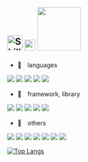 <h2>
  <img src="https://github.com/user-attachments/assets/c9854c81-a0df-436e-99e4-9acaa3616f2a" height="35px" alt="Skills" /> 
  <img src="https://media.giphy.com/media/hvRJCLFzcasrR4ia7z/giphy.gif" width="25px" />
  <img src="https://github.com/user-attachments/assets/ec23404e-2cf6-426a-ba67-6451d982dcbe"  width="100px" />
</h2>

-  🌱　languages

  <p style="display:inline;">
  <img src="https://img.shields.io/badge/javascript-fffafa.svg?logo=javascript&style=for-the-badge" />
  <img src="https://img.shields.io/badge/typescript-fffafa.svg?logo=typescript&style=for-the-badge" />
  <img src="https://img.shields.io/badge/-Sass-fffafa.svg?logo=sass&style=for-the-badge" />
  <img src="https://img.shields.io/badge/MySQL-fffafa.svg?logo=MySQL&style=for-the-badge" />
  <img src="https://img.shields.io/badge/php-fffafa.svg?logo=php&style=for-the-badge" />
</p>


-  🌷　framework, library

<p style="display:inline;">
  <img src="https://img.shields.io/badge/-React-fffafa?style=for-the-badge&logo=react&logoColor=61DAFB" />
  <img src="https://img.shields.io/badge/vue.js-fffafa.svg?logo=vue.js&style=for-the-badge" />
  <img src="https://img.shields.io/badge/-next.js-fffafa?style=for-the-badge&logo=next.js&logoColor=black" />
  <img src="https://img.shields.io/badge/-TailwindCSS-fffafa.svg?logo=tailwindcss&style=for-the-badge" />
  <img src="https://img.shields.io/badge/laravel-fffafa.svg?logo=laravel&style=for-the-badge" />
  
</p>

-  🍪　others

<p style="display:inline;">
  <img src="https://img.shields.io/badge/storybook-fffafa.svg?logo=storybook&style=for-the-badge" />
  <img src="https://img.shields.io/badge/-Node.js-fffafa.svg?logo=node.js&style=for-the-badge" />
  <img src="https://img.shields.io/badge/gulp-fffafa.svg?logo=gulp&style=for-the-badge" />
  <img src="https://img.shields.io/badge/figma-fffafa.svg?logo=figma&style=for-the-badge" />
  <img src="https://img.shields.io/badge/git-fffafa.svg?logo=git&style=for-the-badge" />
  <img src="https://img.shields.io/badge/lightHouse-fffafa.svg?logo=lightHouse&style=for-the-badge" />
  <img src="https://img.shields.io/badge/googleSearchConsole-fffafa.svg?logo=googleSearchConsole&style=for-the-badge" />
</p>


[![Top Langs](https://github-readme-stats.vercel.app/api/top-langs/?username=bloom-294&layout=compact)](https://github.com/anuraghazra/github-readme-stats)


<!--
<p style="display:inline;">
  <img src="https://img.shields.io/badge/-React-fffafa?style=for-the-badge&logo=react&logoColor=61DAFB" />
  <img src="https://img.shields.io/badge/vue.js-fffafa.svg?logo=vue.js&style=for-the-badge" />
  <img src="https://img.shields.io/badge/storybook-fffafa.svg?logo=storybook&style=for-the-badge" />
  <img src="https://img.shields.io/badge/javascript-fffafa.svg?logo=javascript&style=for-the-badge" />
  <img src="https://img.shields.io/badge/typescript-fffafa.svg?logo=typescript&style=for-the-badge" />
  <img src="https://img.shields.io/badge/-next.js-fffafa?style=for-the-badge&logo=next.js&logoColor=black" />
  <img src="https://img.shields.io/badge/-Sass-fffafa.svg?logo=sass&style=for-the-badge" />
  <img src="https://img.shields.io/badge/-TailwindCSS-fffafa.svg?logo=tailwindcss&style=for-the-badge" />
  <img src="https://img.shields.io/badge/-Node.js-fffafa.svg?logo=node.js&style=for-the-badge" />
  <img src="https://img.shields.io/badge/gulp-fffafa.svg?logo=gulp&style=for-the-badge" />
  <img src="https://img.shields.io/badge/figma-fffafa.svg?logo=figma&style=for-the-badge" />
  <img src="https://img.shields.io/badge/git-fffafa.svg?logo=git&style=for-the-badge" />
   <img src="https://img.shields.io/badge/MySQL-fffafa.svg?logo=MySQL&style=for-the-badge" />
  <img src="https://img.shields.io/badge/php-fffafa.svg?logo=php&style=for-the-badge" />
  <img src="https://img.shields.io/badge/laravel-fffafa.svg?logo=laravel&style=for-the-badge" />
</p>
-->

<!-- [![Anurag's GitHub stats](https://github-readme-stats.vercel.app/api?username=bloom-294)](https://github.com/anuraghazra/github-readme-stats) -->
